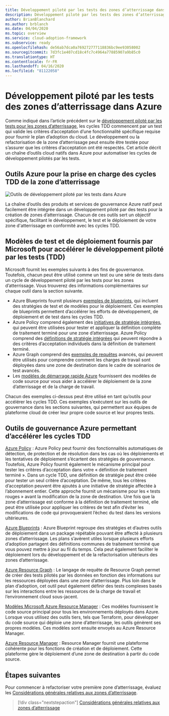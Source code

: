 ```yaml
---
title: Développement piloté par les tests des zones d’atterrissage dans Azure
description: Développement piloté par les tests des zones d’atterrissage dans Azure
author: BrianBlanchard
ms.author: brblanch
ms.date: 04/04/2020
ms.topic: overview
ms.service: cloud-adoption-framework
ms.subservice: ready
ms.openlocfilehash: de56ab7dca0a769272777118836bc9ee93058002
ms.sourcegitcommit: 7d3fc1e407cd18c4fc7c4964a77885907a9b85c0
ms.translationtype: HT
ms.contentlocale: fr-FR
ms.lasthandoff: 04/16/2020
ms.locfileid: "81122058"
---
```

# <a name="test-driven-development-tdd-for-landing-zones-in-azure"></a>Développement piloté par les tests des zones d’atterrissage dans Azure

Comme indiqué dans l’article précédent sur le [développement piloté par les tests pour les zones d’atterrissage](./test-driven-development.md), les cycles TDD commencent par un test qui valide les critères d’acceptation d’une fonctionnalité spécifique requise pour fournir le plan d’adoption du cloud. Le développement ou la refactorisation de la zone d’atterrissage peut ensuite être testée pour s’assurer que les critères d’acceptation ont été respectés. Cet article décrit un chaîne d’outils cloud natifs dans Azure pour automatiser les cycles de développement pilotés par les tests.

## <a name="azure-tools-to-support-landing-zone-tdd-cycles"></a>Outils Azure pour la prise en charge des cycles TDD de la zone d’atterrissage

![Outils de développement piloté par les tests dans Azure](../../_images/ready/azure-tdd-tools.png)

La chaîne d’outils des produits et services de gouvernance Azure natif peut facilement être intégrée dans un développement piloté par des tests pour la création de zones d’atterrissage. Chacun de ces outils sert un objectif spécifique, facilitant le développement, le test et le déploiement de votre zone d'atterrissage en conformité avec les cycles TDD.

## <a name="microsoft-provided-test-and-deployment-templates-to-accelerate-tdd"></a>Modèles de test et de déploiement fournis par Microsoft pour accélérer le développement piloté par les tests (TDD)

Microsoft fournit les exemples suivants à des fins de gouvernance. Toutefois, chacun peut être utilisé comme un test ou une série de tests dans un cycle de développement piloté par les tests pour les zones d’atterrissage. Vous trouverez des informations complémentaires sur chaque outil dans la section suivante.

- Azure Blueprints fournit plusieurs [exemples de blueprints](https://docs.microsoft.com/azure/governance/blueprints/samples), qui incluent des stratégies de test et de modèles pour le déploiement. Ces exemples de blueprints permettent d’accélérer les efforts de développement, de déploiement et de test dans les cycles TDD.
- Azure Policy comprend également des [initiatives de stratégie intégrées](https://docs.microsoft.com/azure/governance/policy/samples/built-in-initiatives), qui peuvent être utilisées pour tester et appliquer la définition complète de traitement terminé pour une zone d’atterrissage. Azure Policy comprend des [définitions de stratégie intégrées](https://docs.microsoft.com/azure/governance/policy/samples/built-in-policies) qui peuvent répondre à des critères d’acceptation individuels dans la définition de traitement terminé.
- Azure Graph comprend des [exemples de requêtes](https://docs.microsoft.com/azure/governance/resource-graph/samples/advanced) avancés, qui peuvent être utilisés pour comprendre comment les charges de travail sont déployées dans une zone de destination dans le cadre de scénarios de test avancés.
- Les [modèles de démarrage rapide Azure](https://azure.microsoft.com/resources/templates) fournissent des modèles de code source pour vous aider à accélérer le déploiement de la zone d’atterrissage et de la charge de travail.

Chacun des exemples ci-dessus peut être utilisé en tant qu’outils pour accélérer les cycles TDD. Ces exemples s’exécutent sur les outils de gouvernance dans les sections suivantes, qui permettent aux équipes de plateforme cloud de créer leur propre code source et leur propres tests.

## <a name="azure-governance-tools-that-can-accelerate-tdd-cycles"></a>Outils de gouvernance Azure permettant d’accélérer les cycles TDD

[Azure Policy](https://docs.microsoft.com/azure/governance/policy) : Azure Policy peut fournir des fonctionnalités automatiques de détection, de protection et de résolution dans les cas où les déploiements et les tentatives de déploiement s’écartent des stratégies de gouvernance. Toutefois, Azure Policy fournit également le mécanisme principal pour tester les critères d’acceptation dans votre « définition de traitement terminé ». Dans un cycle TDD, une définition de stratégie peut être créée pour tester un seul critère d’acceptation. De même, tous les critères d’acceptation peuvent être ajoutés à une initiative de stratégie affectée à l’abonnement entier. Cette approche fournit un mécanisme pour les « tests rouges » avant la modification de la zone de destination. Une fois que la zone d’atterrissage est conforme à la définition de traitement terminé, elle peut être utilisée pour appliquer les critères de test afin d’éviter les modifications de code qui provoqueraient l’échec du test dans les versions ultérieures.

[Azure Blueprints](https://docs.microsoft.com/azure/governance/blueprints) : Azure Blueprint regroupe des stratégies et d’autres outils de déploiement dans un package répétable pouvant être affecté à plusieurs zones d’atterrissage. Les plans s’avèrent utiles lorsque plusieurs efforts d’adoption partagent des définitions communes de traitement terminé que vous pouvez mettre à jour au fil du temps. Cela peut également faciliter le déploiement lors du développement et de la refactorisation ultérieurs des zones d’atterrissage.

[Azure Resource Graph](https://docs.microsoft.com/azure/governance/resource-graph) : Le langage de requête de Resource Graph permet de créer des tests pilotés par les données en fonction des informations sur les ressources déployées dans une zone d’atterrissage. Plus loin dans le plan d’adoption, cet outil peut également définir des tests complexes basés sur les interactions entre les ressources de la charge de travail et l’environnement cloud sous-jacent.

[Modèles Microsoft Azure Resource Manager](https://docs.microsoft.com/azure/azure-resource-manager/templates/overview) : Ces modèles fournissent le code source principal pour tous les environnements déployés dans Azure. Lorsque vous utilisez des outils tiers, tels que Terraform, pour développer du code source qui déploie une zone d’atterrissage, les outils génèrent ses propres modèles. Ces modèles sont ensuite envoyés au Azure Resource Manager.

[Azure Resource Manager](https://docs.microsoft.com/azure/azure-resource-manager/management/overview) : Resource Manager fournit une plateforme cohérente pour les fonctions de création et de déploiement. Cette plateforme gère le déploiement d’une zone de destination à partir du code source.

## <a name="next-steps"></a>Étapes suivantes

Pour commencer à refactoriser votre première zone d’atterrissage, évaluez les [Considérations générales relatives aux zones d’atterrissage](./basic-considerations.md).

> [!div class="nextstepaction"]
> [Considérations générales relatives aux zones d’atterrissage](./basic-considerations.md)
